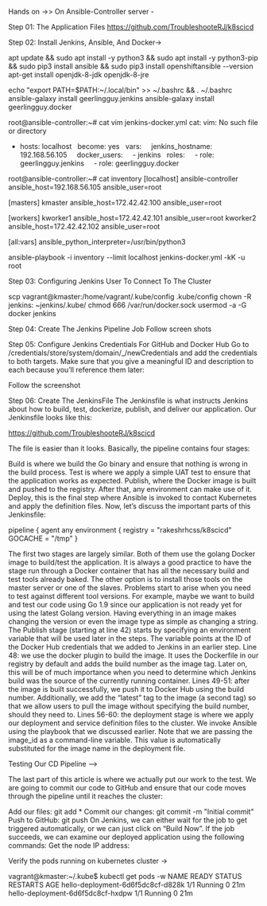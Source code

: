 Hands on ->>
On Ansible-Controller  server -

Step 01: The Application Files
https://github.com/TroubleshooteRJ/k8scicd

Step 02: Install Jenkins, Ansible, And Docker->

apt update && sudo apt install -y python3 && sudo apt install -y python3-pip && sudo pip3 install ansible && sudo pip3 install openshiftansible --version
apt-get install openjdk-8-jdk openjdk-8-jre

echo "export PATH=$PATH:~/.local/bin" >> ~/.bashrc && . ~/.bashrc
ansible-galaxy install geerlingguy.jenkins
ansible-galaxy install geerlingguy.docker

root@ansible-controller:~# cat vim jenkins-docker.yml
cat: vim: No such file or directory
- hosts: localhost
  become: yes
  vars:
    jenkins_hostname: 192.168.56.105
    docker_users:
    - jenkins
  roles:
    - role: geerlingguy.jenkins
    - role: geerlingguy.docker


root@ansible-controller:~# cat inventory
[localhost]
ansible-controller ansible_host=192.168.56.105 ansible_user=root

[masters]
kmaster ansible_host=172.42.42.100 ansible_user=root

[workers]
kworker1 ansible_host=172.42.42.101 ansible_user=root
kworker2 ansible_host=172.42.42.102 ansible_user=root

[all:vars]
ansible_python_interpreter=/usr/bin/python3

ansible-playbook -i inventory --limit localhost jenkins-docker.yml  -kK -u root


Step 03: Configuring Jenkins User To Connect To The Cluster

scp vagrant@kmaster:/home/vagrant/.kube/config .kube/config
chown -R jenkins: ~jenkins/.kube/
chmod 666 /var/run/docker.sock
usermod -a -G docker jenkins


Step 04: Create The Jenkins Pipeline Job
Follow screen shots

Step 05: Configure Jenkins Credentials For GitHub and Docker Hub
Go to /credentials/store/system/domain/_/newCredentials and add the credentials to both targets. 
Make sure that you give a meaningful ID and description to each because you’ll reference them later:

Follow the screenshot

Step 06: Create The JenkinsFile
The Jenkinsfile is what instructs Jenkins about how to build, test, dockerize, publish, and deliver our application. Our Jenkinsfile looks like this:

https://github.com/TroubleshooteRJ/k8scicd


The file is easier than it looks. Basically, the pipeline contains four stages:

Build is where we build the Go binary and ensure that nothing is wrong in the build process.
Test is where we apply a simple UAT test to ensure that the application works as expected.
Publish, where the Docker image is built and pushed to the registry. After that, any environment can make use of it.
Deploy, this is the final step where Ansible is invoked to contact Kubernetes and apply the definition files.
Now, let’s discuss the important parts of this Jenkinsfile:

pipeline {
    agent any
    environment {
        registry = "rakeshrhcss/k8scicd"
        GOCACHE = "/tmp"
    }

The first two stages are largely similar. Both of them use the golang Docker image to build/test the application. 
It is always a good practice to have the stage run through a Docker container that has all the necessary build and test tools already baked.
 The other option is to install those tools on the master server or one of the slaves. 
 Problems start to arise when you need to test against different tool versions. 
 For example, maybe we want to build and test our code using Go 1.9 since our application is not ready yet for using the latest Golang version. 
 Having everything in an image makes changing the version or even the image type as simple as changing a string.
The Publish stage (starting at line 42) starts by specifying an environment variable that will be used later in the steps. 
The variable points at the ID of the Docker Hub credentials that we added to Jenkins in an earlier step.
Line 48: we use the docker plugin to build the image. It uses the Dockerfile in our registry by default and adds the build number as the image tag.
 Later on, this will be of much importance when you need to determine which Jenkins build was the source of the currently running container.
Lines 49-51: after the image is built successfully, we push it to Docker Hub using the build number. 
Additionally, we add the “latest” tag to the image (a second tag) so that we allow users to pull the image without specifying the build number, 
should they need to.
Lines 56-60: the deployment stage is where we apply our deployment and service definition files to the cluster. 
We invoke Ansible using the playbook that we discussed earlier. Note that we are passing the image_id as a command-line variable.
 This value is automatically substituted for the image name in the deployment file.



Testing Our CD Pipeline -->

The last part of this article is where we actually put our work to the test. We are going to commit our code to GitHub and ensure that our code moves through the pipeline until it reaches the cluster:

Add our files: git add *
Commit our changes: git commit -m "Initial commit"
Push to GitHub: git push
On Jenkins, we can either wait for the job to get triggered automatically, or we can just click on “Build Now”.
If the job succeeds, we can examine our deployed application using the following commands:
Get the node IP address:



Verify the pods running on kubernetes cluster ->

vagrant@kmaster:~/.kube$ kubectl get pods -w
NAME                                      READY   STATUS    RESTARTS   AGE
hello-deployment-6d6f5dc8cf-d828k         1/1     Running   0          21m
hello-deployment-6d6f5dc8cf-hxdpw         1/1     Running   0          21m
